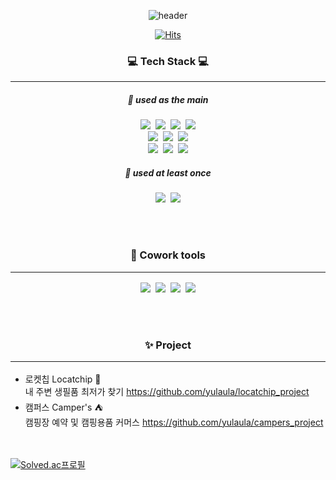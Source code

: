 <!--
**jjjjeeee/jjjjeeee** is a ✨ _special_ ✨ repository because its `README.md` (this file) appears on your GitHub profile.

Here are some ideas to get you started:

- 🔭 I’m currently working on ...
- 🌱 I’m currently learning ...
- 👯 I’m looking to collaborate on ...
- 🤔 I’m looking for help with ...
- 💬 Ask me about ...
- 📫 How to reach me: ...
- 😄 Pronouns: ...
- ⚡ Fun fact: ...
-->


<div align="center">
 
 
![header](https://capsule-render.vercel.app/api?type=waving&color=A3DCBE&height=250&section=header&text=Jieon%20Park&fontSize=90&animation=fadeIn&fontAlignY=38&desc=%20&descAlignY=62&descAlign=62)


 
[![Hits](https://hits.seeyoufarm.com/api/count/incr/badge.svg?url=https%3A%2F%2Fgithub.com%2Fjjjjeeee%2520%2F%2520Portfolio&count_bg=%23FFCFCF&title_bg=%23FC7F7F&icon=&icon_color=%23E7E7E7&title=hits&edge_flat=false)](https://github.com/jjjjeeee/Portfolio)

  
### :computer: **Tech Stack** :computer:<br><hr>
##### :deciduous_tree: **used as the main**<br>
<img src="https://img.shields.io/badge/Java-007396?style=flat-square&logo=Java&logoColor=white"/></a>&nbsp;
<img src="https://img.shields.io/badge/HTML5-E34F26?style=flat-square&logo=HTML5&logoColor=white"/></a>&nbsp;
<img src="https://img.shields.io/badge/CSS3-1572B6?style=flat-square&logo=CSS3&logoColor=white"/></a>&nbsp;
<img src="https://img.shields.io/badge/JavaScript-F7DF1E?style=flat-square&logo=JavaScript&logoColor=white"/></a><br>
<img src="https://img.shields.io/badge/Bootstrap-7952B3?style=flat-square&logo=Bootstrap&logoColor=white"/></a>&nbsp;
<img src="https://img.shields.io/badge/Spring-6DB33F?style=flat-square&logo=Spring&logoColor=white"/></a>&nbsp;
<img src="https://img.shields.io/badge/Oracle-F80000?style=flat-square&logo=Oracle&logoColor=white"/></a><br>
<img src="https://img.shields.io/badge/Eclipse IDE-2C2255?style=flat-square&logo=Eclipse&logoColor=white"/></a>&nbsp;
<img src="https://img.shields.io/badge/Visual Studio Code-007ACC?style=flat-square&logo=VSCode&logoColor=white"/></a>&nbsp;
<img src="https://img.shields.io/badge/Apache Tomcat-F8DC75?style=flat-square&logo=Apache Tomcat&logoColor=white"/></a><br>


##### :seedling: **used at least once**<br>
<img src="https://img.shields.io/badge/C-A8B9CC?style=flat-square&logo=C&logoColor=white"/></a>&nbsp;
<img src="https://img.shields.io/badge/C++-00599C?style=flat-square&logo=C++&logoColor=white"/></a>

<br><br>

###  :dancers: **Cowork tools**<br><hr>
<img src="https://img.shields.io/badge/GitHub-181717?style=flat-square&logo=GitHub&logoColor=white"/></a>&nbsp;
<img src="https://img.shields.io/badge/Zoom-2D8CFF?style=flat-square&logo=Zoom&logoColor=white"/></a>&nbsp;
<img src="https://img.shields.io/badge/Slack-4A154B?style=flat-square&logo=Slack&logoColor=white"/></a>&nbsp;
<img src="https://img.shields.io/badge/Jira-0052CC?style=flat-square&logo=Jira&logoColor=white"/></a>

</div>
<br><br>

<div align="center">

### :sparkles: Project <br><hr>
 
</div>

+ 로켓칩 Locatchip :rocket: <br>
내 주변 생필품 최저가 찾기 https://github.com/yulaula/locatchip_project
+ 캠퍼스 Camper's :tent: <br>
캠핑장 예약 및 캠핑용품 커머스 https://github.com/yulaula/campers_project
 

<br><br>
[![Solved.ac프로필](http://mazassumnida.wtf/api/v2/generate_badge?boj=yula_ula)](https://solved.ac/yula_ula)

